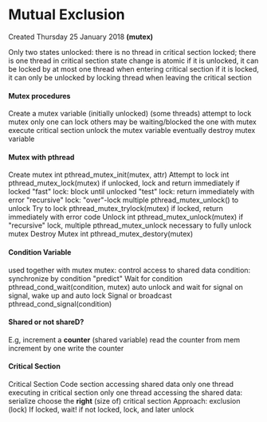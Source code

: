 # Mutual Exclusion
Created Thursday 25 January 2018
**(mutex)**

Only two states
unlocked: there is no thread in critical section
locked; there is one thread in critical section
state change is  atomic
if it is unlocked, it can be locked by at most one thread when entering critical section
if it is locked, it can only be unlocked by locking thread when leaving the critical section
	
#### Mutex procedures
Create a mutex variable (initially unlocked)
(some threads) attempt to lock mutex
only one can lock
others may be waiting/blocked
the one with mutex
execute critical section
unlock the mutex variable eventually
destroy mutex variable


#### Mutex with pthread
Create mutex 
int pthread_mutex_init(mutex, attr)
Attempt to lock
int pthread_mutex_lock(mutex)
if unlocked, lock and return immediately
if locked
"fast" lock: block until unlocked
"test" lock: return immediately with error
"recursive" lock: "over"-lock
multiple pthread_mutex_unlock() to unlock
Try to lock
pthread_mutex_trylock(mutex)
if locked, return immediately with error code
Unlock
int pthread_mutex_unlock(mutex)
if "recursive" lock, multiple pthread_mutex_unlock necessary to fully unlock mutex
Destroy Mutex
int pthread_mutex_destory(mutex)


#### Condition Variable
used together with mutex
mutex: control access to shared data
condition: synchronize by condition "predict"
Wait for condition
pthread_cond_wait(condition, mutex)
auto unlock and wait for signal
on signal, wake up and auto lock
Signal or broadcast
pthread_cond_signal(condition)
		


#### Shared or not shareD?
E.g, increment a **counter** (shared variable)
read the counter from mem
increment by one
write the counter

#### Critical Section
Critical Section
Code section accessing shared data
only one thread executing in critical section
only one thread accessing the shared data: serialize
choose the **right** (size of) critical section
Approach: exclusion (lock)
If locked, wait!
if not locked, lock, and later unlock
	

